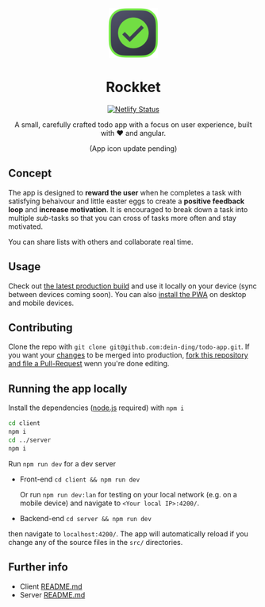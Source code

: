 <div align=center>
<img src="./client/src/assets/todo-app-logo/todo-app-logo.png" height="100px">

# Rockket
    
[![Netlify Status](https://api.netlify.com/api/v1/badges/9fd8a950-2e65-4669-bb3e-7d98889c1b35/deploy-status)](https://app.netlify.com/sites/floyds-todo/deploys)
    
A small, carefully crafted todo app with a focus on user experience, built with ❤️ and angular.

(App icon update pending)
</div>

## Concept
The app is designed to **reward the user** when he completes a task with satisfying behaivour and little easter eggs to create a **positive feedback loop** and **increase motivation**. It is encouraged to break down a task into multiple _sub_-tasks so that you can cross of tasks more often and stay motivated.

You can share lists with others and collaborate real time.

## Usage
Check out [the latest production build](https://floyds-todo.netlify.app) and use it locally on your device (sync between devices coming soon).
You can also [install the PWA](https://medium.com/progressivewebapps/how-to-install-a-pwa-to-your-device-68a8d37fadc1) on desktop and mobile devices.

## Contributing
Clone the repo with `git clone git@github.com:dein-ding/todo-app.git`.
If you want your [changes](#running-the-app-locally) to be merged into production, [fork this repository and file a Pull-Request](https://www.youtube.com/watch?v=CML6vfKjQss) wenn you're done editing.

## Running the app locally
Install the dependencies ([node.js](https://nodejs.org/en/download/) required) with `npm i`
```sh
cd client
npm i
cd ../server
npm i
```

Run `npm run dev` for a dev server
- Front-end `cd client && npm run dev`
    
    Or run `npm run dev:lan` for testing on your local network (e.g. on a mobile device) and navigate to `<Your local IP>:4200/`.

- Backend-end `cd server && npm run dev`

then navigate to `localhost:4200/`.
The app will automatically reload if you change any of the source files in the `src/` directories.

## Further info 
- Client [README.md](./client-v2/README.md)
- Server [README.md](./server/README.md)